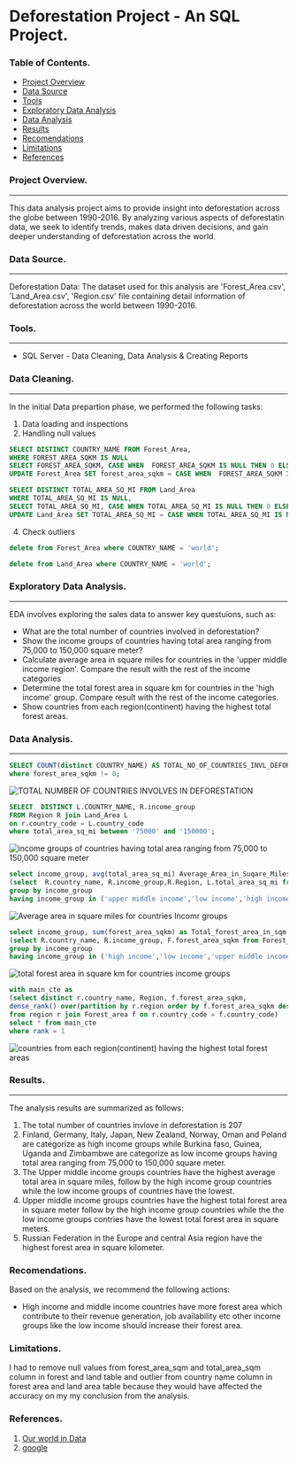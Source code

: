 # Deforestation Project - An SQL Project.

### Table of Contents.

- [Project Overview](#project-overview)
- [Data Source](#data-source)
- [Tools](#tools)
- [Exploratory Data Analysis](#exploratory-data-analysis)
- [Data Analysis](#data-analysis)
- [Results](#results)
- [Recomendations](#recomendations)
- [Limitations](#limitations)
- [References](#references)
  
### Project Overview.
---

This data analysis project aims to provide insight into deforestation across the globe between 1990-2016. By analyzing various aspects of deforestatin data, we seek to identify trends, makes data driven decisions, and gain deeper understanding of deforestation across the world.

### Data Source.
---

Deforestation Data: The dataset used for this analysis are 'Forest_Area.csv', 'Land_Area.csv', 'Region.csv' file containing detail information of deforestation across the world between 1990-2016.

### Tools.
---

- SQL Server - Data Cleaning, Data Analysis & Creating Reports

### Data Cleaning.
---

In the initial Data prepartion phase, we performed the following tasks:

1. Data loading and inspections
2. Handling null values
```sql
SELECT DISTINCT COUNTRY_NAME FROM Forest_Area,
WHERE FOREST_AREA_SQKM IS NULL
SELECT FOREST_AREA_SQKM, CASE WHEN  FOREST_AREA_SQKM IS NULL THEN 0 ELSE FOREST_AREA_SQKM END FROM Forest_Area,
UPDATE Forest_Area SET forest_area_sqkm = CASE WHEN  FOREST_AREA_SQKM IS NULL THEN 0 ELSE FOREST_AREA_SQKM END;
```
```sql
SELECT DISTINCT TOTAL_AREA_SQ_MI FROM Land_Area
WHERE TOTAL_AREA_SQ_MI IS NULL,
SELECT TOTAL_AREA_SQ_MI, CASE WHEN TOTAL_AREA_SQ_MI IS NULL THEN 0 ELSE TOTAL_AREA_SQ_MI END FROM Land_Area,
UPDATE Land_Area SET TOTAL_AREA_SQ_MI = CASE WHEN TOTAL_AREA_SQ_MI IS NULL THEN 0 ELSE TOTAL_AREA_SQ_MI END;
```
4. Check outliers
```sql
delete from Forest_Area where COUNTRY_NAME = 'world';
```
```sql
delete from Land_Area where COUNTRY_NAME = 'world';
```

### Exploratory Data Analysis.
---

EDA involves exploring the sales data to answer key questuions, such as:

- What are the total number of countries involved in deforestation?
- Show the income groups of countries having total area ranging from 75,000 to 150,000 square meter?
- Calculate average area in square miles for countries in the 'upper middle income region'. Compare the result with the rest of the income categories
- Determine the total forest area in square km for countries in the 'high income' group. Compare result with the rest of the income categories.
- Show countries from each region(continent) having the highest total forest areas.

### Data Analysis.
---

```sql
SELECT COUNT(distinct COUNTRY_NAME) AS TOTAL_NO_OF_COUNTRIES_INVL_DEFORESTATION FROM Forest_Area
where forest_area_sqkm != 0;
```
![TOTAL NUMBER OF COUNTRIES INVOLVES IN DEFORESTATION](https://github.com/kdm1411/Project-Deforestation./assets/150349346/07de46ed-77f9-4f80-8f30-640caac6bd90)

```sql
SELECT  DISTINCT L.COUNTRY_NAME, R.income_group
FROM Region R join Land_Area L
on r.country_code = L.country_code
where total_area_sq_mi between '75000' and '150000';
```
![income groups of countries having total area ranging from 75,000 to 150,000 square meter](https://github.com/kdm1411/Project-Deforestation./assets/150349346/ae1ed0f8-1ed6-47fb-bf3c-bd2b8f9b6589)

```sql
select income_group, avg(total_area_sq_mi) Average_Area_in_Suqare_Miles from
(select  R.country_name, R.income_group,R.Region, L.total_area_sq_mi from Region R join Land_Area L on R.country_code = L.country_code) as T
group by income_group 
having income_group in ('upper middle income','low income','high income','lower middle income');
```
![Average area in square miles for countries Incomr groups](https://github.com/kdm1411/Project-Deforestation./assets/150349346/2038c009-21e2-4e5b-b402-ec7f62dd2fb1)

```sql
select income_group, sum(forest_area_sqkm) as Total_forest_area_in_sqm from
(select R.country_name, R.income_group, F.forest_area_sqkm from Forest_Area F join Region R on F.country_code = R.country_code) as T
group by income_group
having income_group in ('high income','low income','upper middle income','lower middle income');
```
![total forest area in square km for countries income groups](https://github.com/kdm1411/Project-Deforestation./assets/150349346/df19e618-2c18-4631-959a-2b36de51802d)

```sql
with main_cte as
(select distinct r.country_name, Region, f.forest_area_sqkm,
dense_rank() over(partition by r.region order by f.forest_area_sqkm desc) as rank
from region r join Forest_area f on r.country_code = f.country_code)
select * from main_cte
where rank = 1
```
![countries from each region(continent) having the highest total forest areas](https://github.com/kdm1411/Project-Deforestation./assets/150349346/8f11c697-4518-454d-899a-862ae408e7e9)

### Results.
---

 The analysis results are summarized as follows:
 
 1. The total number of countries invlove in deforestation is 207
 2. Finland, Germany, Italy, Japan, New Zealand, Norway, Oman and Poland are categorize as high income groups while Burkina faso, Guinea, Uganda and Zimbambwe are categorize as low income groups having total area ranging from 75,000 to 150,000 square meter.
 3. The Upper middle income groups countries have the highest average total area in square miles, follow by the high income group countries while the low income groups of countries have the lowest.
 4. Upper middle income groups countries have the highest total forest area in square meter follow by the high income group countries while the the low income groups contries have the lowest total forest area in square meters.
 5. Russian Federation in the Europe and central Asia region have the highest forest area in square kilometer.

### Recomendations.

Based on the analysis, we recommend the following actions:

- High income and middle income countries have more forest area which contribute to their revenue generation, job availability etc other income groups like the low income should increase their forest area.

### Limitations.

I had to remove null values from forest_area_sqm and total_area_sqm column in forest and land table and outlier from country name column in forest area and land area table because they would have affected the accuracy on my my conclusion from the analysis.

### References.

1. [Our world in Data](https://ourworldindata.org/deforestation)
2. [google](https://www.google.com/)





